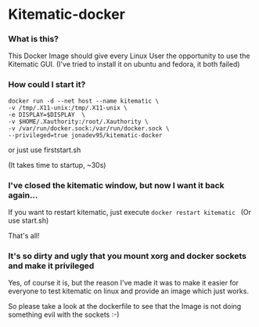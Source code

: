 # Kitematic-docker

### What is this?

This Docker Image should give every Linux User the opportunity to use the Kitematic GUI.
(I've tried to install it on ubuntu and fedora, it both failed)

### How could I start it?

    docker run -d --net host --name kitematic \
    -v /tmp/.X11-unix:/tmp/.X11-unix \
    -e DISPLAY=$DISPLAY  \
    -v $HOME/.Xauthority:/root/.Xauthority \
    -v /var/run/docker.sock:/var/run/docker.sock \
    --privileged=true jonadev95/kitematic-docker

or just use firststart.sh

(It takes time to startup, ~30s)


### I've closed the kitematic window, but now I want it back again... 


If you want to restart kitematic, just execute ```docker restart kitematic ``` (Or use start.sh)

That's all!

### It's so dirty and ugly that you mount xorg and docker sockets and make it privileged

Yes, of course it is, but the reason I've made it was to make it easier for everyone to test kitematic on linux and provide an image which just works.

So please take a look at the dockerfile to see that the Image is not doing something evil with the sockets :-) 
